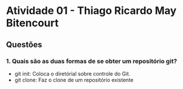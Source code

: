 # Atividade 01 - Thiago Ricardo May Bitencourt

## Questões

### 1. Quais são as duas formas de se obter um repositório git?

- git init: Coloca o diretórial sobre controle do Git.
- git clone: Faz o clone de um repositório existente
